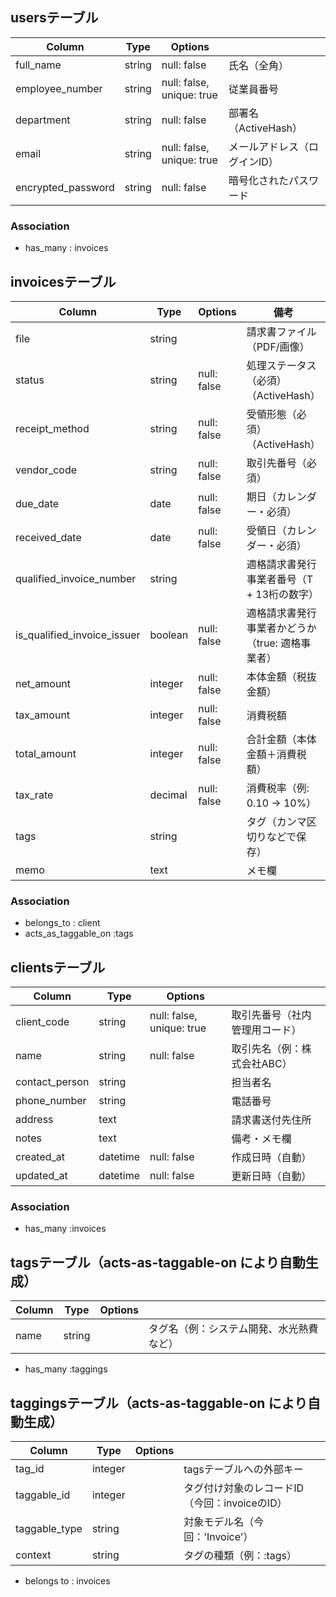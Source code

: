 
## usersテーブル

| Column             | Type   | Options                   |                            |
| ------------------ | ------ | ------------------------- |----------------------------|
| full_name          | string | null: false               | 氏名（全角）                 |
| employee_number    | string | null: false, unique: true | 従業員番号                   |
| department         | string | null: false               | 部署名（ActiveHash）        |
| email              | string | null: false, unique: true | メールアドレス（ログインID）   |
| encrypted_password | string | null: false               | 暗号化されたパスワード         |



### Association
- has_many : invoices


## invoicesテーブル

| Column                      | Type     | Options              | 備考                                      |
|-----------------------------|----------|----------------------|------------------------------------------|
| file                        | string   |                      | 請求書ファイル（PDF/画像）                   |
| status                      | string   | null: false          | 処理ステータス（必須）（ActiveHash）          |
| receipt_method              | string   | null: false          | 受領形態（必須）  （ActiveHash）             |
| vendor_code                 | string   | null: false          | 取引先番号（必須）                           |
| due_date                    | date     | null: false          | 期日（カレンダー・必須）                      |
| received_date               | date     | null: false          | 受領日（カレンダー・必須）                    |
| qualified_invoice_number    | string   |                      | 適格請求書発行事業者番号（T + 13桁の数字）      |
| is_qualified_invoice_issuer | boolean  | null: false          | 適格請求書発行事業者かどうか（true: 適格事業者） |
| net_amount               	  | integer	 | null: false	        | 本体金額（税抜金額）                         |
| tax_amount	                | integer	 | null: false	        | 消費税額                                   |
| total_amount	              | integer	 | null: false	        | 合計金額（本体金額＋消費税額）                 |
| tax_rate	                  | decimal	 | null: false	        | 消費税率（例: 0.10 → 10%）                  |
| tags                        | string   |                      | タグ（カンマ区切りなどで保存）                 |
| memo                        | text     |                      | メモ欄                                     |




### Association
- belongs_to : client
- acts_as_taggable_on :tags



## clientsテーブル
| Column             | Type     | Options                   |                            |
| ------------------ | -------- | ------------------------- |----------------------------|
| client_code     	 | string	  | null: false, unique: true	| 取引先番号（社内管理用コード）  |
| name             	 | string	  | null: false	              | 取引先名（例：株式会社ABC）    |
| contact_person     | string	  |                           | 担当者名                    |
| phone_number       | string	  |                           | 電話番号                    |
| address            | text	    |                           | 請求書送付先住所              |
| notes              | text	    |                           | 備考・メモ欄                 |
| created_at	       | datetime	| null: false	              | 作成日時（自動）             |
| updated_at	       | datetime	| null: false	              | 更新日時（自動）             |




### Association
- has_many :invoices


## tagsテーブル（acts-as-taggable-on により自動生成）

| Column           | Type     | Options                     |                                  |
| ---------------- | -------- | --------------------------- |----------------------------------|
| name	           | string	  |	                            |	タグ名（例：システム開発、水光熱費など）|

- has_many :taggings



## taggingsテーブル（acts-as-taggable-on により自動生成）
| Column           | Type     | Options                     |                                        |
| ---------------- | -------- | --------------------------- |----------------------------------------|
| tag_id           | integer  |	                            |	tagsテーブルへの外部キー                  |
| taggable_id  		 | integer  |	                            |	タグ付け対象のレコードID（今回：invoiceのID）|
| taggable_type	   | string	  |	                            |	対象モデル名（今回：'Invoice'）            |
| context		       | string	  |	                            |	タグの種類（例：:tags）                   |



- belongs to : invoices


